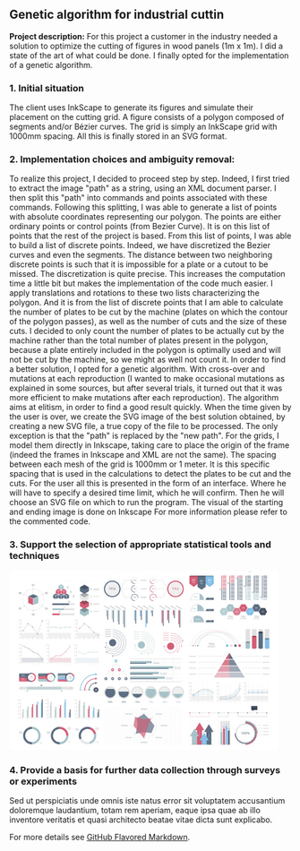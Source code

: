 ## Genetic algorithm for industrial cuttin

**Project description:** For this project a customer in the industry needed a solution to optimize the cutting of figures in wood panels (1m x 1m). I did a state of the art of what could be done. I finally opted for the implementation of a genetic algorithm.

### 1. Initial situation
The client uses InkScape to generate its figures and simulate their placement on the cutting grid.
A figure consists of a polygon composed of segments and/or Bézier curves.
The grid is simply an InkScape grid with 1000mm spacing. All this is finally stored in an SVG format.

### 2. Implementation choices and ambiguity removal:

To realize this project, I decided to proceed step by step. Indeed, I first tried to extract the image "path" as a string, using an XML document parser. I then split this "path" into commands and points associated with these commands. Following this splitting, I was able to generate a list of points with absolute coordinates representing our polygon. The points are either ordinary points or control points (from Bezier Curve). It is on this list of points that the rest of the project is based. From this list of points, I was able to build a list of discrete points. Indeed, we have discretized the Bezier curves and even the segments. The distance between two neighboring discrete points is such that it is impossible for a plate or a cutout to be missed. The discretization is quite precise. This increases the computation time a little bit but makes the implementation of the code much easier.
I apply translations and rotations to these two lists characterizing the polygon. And it is from the list of discrete points that I am able to calculate the number of plates to be cut by the machine (plates on which the contour of the polygon passes), as well as the number of cuts and the size of these cuts. I decided to only count the number of plates to be actually cut by the machine rather than the total number of plates present in the polygon, because a plate entirely included in the polygon is optimally used and will not be cut by the machine, so we might as well not count it.
In order to find a better solution, I opted for a genetic algorithm. With cross-over and mutations at each reproduction (I wanted to make occasional mutations as explained in some sources, but after several trials, it turned out that it was more efficient to make mutations after each reproduction). The algorithm aims at elitism, in order to find a good result quickly. When the time given by the user is over, we create the SVG image of the best solution obtained, by creating a new SVG file, a true copy of the file to be processed. The only exception is that the "path" is replaced by the "new path".
For the grids, I model them directly in Inkscape, taking care to place the origin of the frame (indeed the frames in Inkscape and XML are not the same). The spacing between each mesh of the grid is 1000mm or 1 meter. It is this specific spacing that is used in the calculations to detect the plates to be cut and the cuts.
For the user all this is presented in the form of an interface. Where he will have to specify a desired time limit, which he will confirm. Then he will choose an SVG file on which to run the program. The visual of the starting and ending image is done on Inkscape
For more information please refer to the commented code.

### 3. Support the selection of appropriate statistical tools and techniques

<img src="images/dummy_thumbnail.jpg?raw=true"/>

### 4. Provide a basis for further data collection through surveys or experiments

Sed ut perspiciatis unde omnis iste natus error sit voluptatem accusantium doloremque laudantium, totam rem aperiam, eaque ipsa quae ab illo inventore veritatis et quasi architecto beatae vitae dicta sunt explicabo. 

For more details see [GitHub Flavored Markdown](https://guides.github.com/features/mastering-markdown/).

